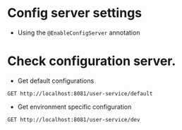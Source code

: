 # Config server settings
* Using the `@EnableConfigServer` annotation

# Check configuration server.
* Get default configurations
```http request
GET http://localhost:8081/user-service/default
```
* Get environment specific configuration
```http request
GET http://localhost:8081/user-service/dev
```
